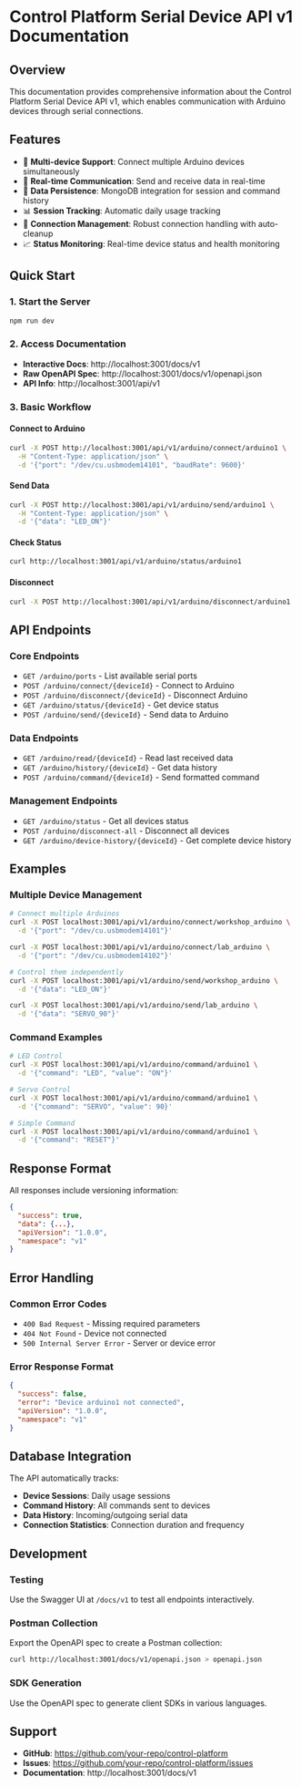 # Control Platform Serial Device API v1 Documentation

## Overview
This documentation provides comprehensive information about the Control Platform Serial Device API v1, which enables communication with Arduino devices through serial connections.

## Features
- 🔌 **Multi-device Support**: Connect multiple Arduino devices simultaneously
- 📡 **Real-time Communication**: Send and receive data in real-time
- 💾 **Data Persistence**: MongoDB integration for session and command history
- 📊 **Session Tracking**: Automatic daily usage tracking
- 🔄 **Connection Management**: Robust connection handling with auto-cleanup
- 📈 **Status Monitoring**: Real-time device status and health monitoring

## Quick Start

### 1. Start the Server
```bash
npm run dev
```

### 2. Access Documentation
- **Interactive Docs**: http://localhost:3001/docs/v1
- **Raw OpenAPI Spec**: http://localhost:3001/docs/v1/openapi.json
- **API Info**: http://localhost:3001/api/v1

### 3. Basic Workflow

#### Connect to Arduino
```bash
curl -X POST http://localhost:3001/api/v1/arduino/connect/arduino1 \
  -H "Content-Type: application/json" \
  -d '{"port": "/dev/cu.usbmodem14101", "baudRate": 9600}'
```

#### Send Data
```bash
curl -X POST http://localhost:3001/api/v1/arduino/send/arduino1 \
  -H "Content-Type: application/json" \
  -d '{"data": "LED_ON"}'
```

#### Check Status
```bash
curl http://localhost:3001/api/v1/arduino/status/arduino1
```

#### Disconnect
```bash
curl -X POST http://localhost:3001/api/v1/arduino/disconnect/arduino1
```

## API Endpoints

### Core Endpoints
- `GET /arduino/ports` - List available serial ports
- `POST /arduino/connect/{deviceId}` - Connect to Arduino
- `POST /arduino/disconnect/{deviceId}` - Disconnect Arduino
- `GET /arduino/status/{deviceId}` - Get device status
- `POST /arduino/send/{deviceId}` - Send data to Arduino

### Data Endpoints
- `GET /arduino/read/{deviceId}` - Read last received data
- `GET /arduino/history/{deviceId}` - Get data history
- `POST /arduino/command/{deviceId}` - Send formatted command

### Management Endpoints
- `GET /arduino/status` - Get all devices status
- `POST /arduino/disconnect-all` - Disconnect all devices
- `GET /arduino/device-history/{deviceId}` - Get complete device history

## Examples

### Multiple Device Management
```bash
# Connect multiple Arduinos
curl -X POST localhost:3001/api/v1/arduino/connect/workshop_arduino \
  -d '{"port": "/dev/cu.usbmodem14101"}'

curl -X POST localhost:3001/api/v1/arduino/connect/lab_arduino \
  -d '{"port": "/dev/cu.usbmodem14102"}'

# Control them independently
curl -X POST localhost:3001/api/v1/arduino/send/workshop_arduino \
  -d '{"data": "LED_ON"}'

curl -X POST localhost:3001/api/v1/arduino/send/lab_arduino \
  -d '{"data": "SERVO_90"}'
```

### Command Examples
```bash
# LED Control
curl -X POST localhost:3001/api/v1/arduino/command/arduino1 \
  -d '{"command": "LED", "value": "ON"}'

# Servo Control
curl -X POST localhost:3001/api/v1/arduino/command/arduino1 \
  -d '{"command": "SERVO", "value": 90}'

# Simple Command
curl -X POST localhost:3001/api/v1/arduino/command/arduino1 \
  -d '{"command": "RESET"}'
```

## Response Format

All responses include versioning information:
```json
{
  "success": true,
  "data": {...},
  "apiVersion": "1.0.0",
  "namespace": "v1"
}
```

## Error Handling

### Common Error Codes
- `400 Bad Request` - Missing required parameters
- `404 Not Found` - Device not connected
- `500 Internal Server Error` - Server or device error

### Error Response Format
```json
{
  "success": false,
  "error": "Device arduino1 not connected",
  "apiVersion": "1.0.0",
  "namespace": "v1"
}
```

## Database Integration

The API automatically tracks:
- **Device Sessions**: Daily usage sessions
- **Command History**: All commands sent to devices
- **Data History**: Incoming/outgoing serial data
- **Connection Statistics**: Connection duration and frequency

## Development

### Testing
Use the Swagger UI at `/docs/v1` to test all endpoints interactively.

### Postman Collection
Export the OpenAPI spec to create a Postman collection:
```bash
curl http://localhost:3001/docs/v1/openapi.json > openapi.json
```

### SDK Generation
Use the OpenAPI spec to generate client SDKs in various languages.

## Support

- **GitHub**: https://github.com/your-repo/control-platform
- **Issues**: https://github.com/your-repo/control-platform/issues
- **Documentation**: http://localhost:3001/docs/v1